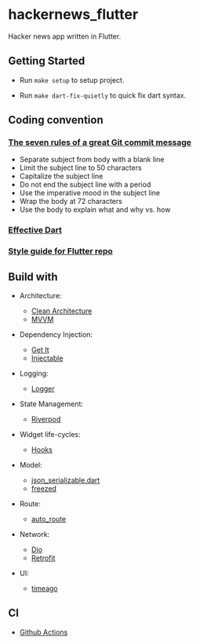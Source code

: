 # hackernews_flutter

Hacker news app written in Flutter.

## Getting Started

- Run `make setup` to setup project.

- Run `make dart-fix-quietly` to quick fix dart syntax.

## Coding convention

### [The seven rules of a great Git commit message](https://chris.beams.io/posts/git-commit)

- Separate subject from body with a blank line
- Limit the subject line to 50 characters
- Capitalize the subject line
- Do not end the subject line with a period
- Use the imperative mood in the subject line
- Wrap the body at 72 characters
- Use the body to explain what and why vs. how

### [Effective Dart](https://dart.dev/guides/language/effective-dart)

### [Style guide for Flutter repo](https://github.com/flutter/flutter/wiki/Style-guide-for-Flutter-repo)

## Build with

- Architecture:

  - [Clean Architecture](https://blog.cleancoder.com/uncle-bob/2012/08/13/the-clean-architecture.html)
  - [MVVM](https://en.wikipedia.org/wiki/Model-view-viewmodel)

- Dependency Injection:
  - [Get It](https://github.com/fluttercommunity/get_it)
  - [Injectable](https://pub.dev/packages/injectable)
- Logging:
  - [Logger](https://github.com/leisim/logger)
- State Management:
  - [Riverpod](https://riverpod.dev)
- Widget life-cycles:
  - [Hooks](https://github.com/rrousselGit/flutter_hooks)
- Model:
  - [json_serializable.dart](https://github.com/google/json_serializable.dart)
  - [freezed](https://github.com/rrousselGit/freezed)
- Route:
  - [auto_route](https://github.com/Milad-Akarie/auto_route_library)
- Network:
  - [Dio](https://github.com/flutterchina/dio)
  - [Retrofit](https://github.com/trevorwang/retrofit.dart)
- UI:
  - [timeago](https://pub.dev/packages/timeago)

## CI

- [Github Actions](.github/workflows/flutter.yml)

